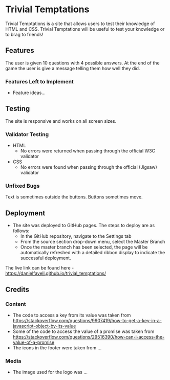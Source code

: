 # Trivial Temptations


Trivial Temptations is a site that allows users to test their knowledge of HTML and CSS. Trivial Temptations will be useful to test your knowledge or to brag to friends!

## Features 

The user is given 10 questions with 4 possible answers.
At the end of the game the user is give a message telling them how well they did.

### Features Left to Implement

- Feature ideas...

## Testing 

The site is responsive and works on all screen sizes.



### Validator Testing 

- HTML
  - No errors were returned when passing through the official W3C validator
- CSS
  - No errors were found when passing through the official (Jigsaw) validator

### Unfixed Bugs

Text is sometimes outside the buttons.
Buttons sometimes move.

## Deployment

- The site was deployed to GitHub pages. The steps to deploy are as follows: 
  - In the GitHub repository, navigate to the Settings tab 
  - From the source section drop-down menu, select the Master Branch
  - Once the master branch has been selected, the page will be automatically refreshed with a detailed ribbon display to indicate the successful deployment. 

The live link can be found here - https://danielfavell.github.io/trivial_temptations/


## Credits 


### Content 

- The code to access a key from its value was taken from https://stackoverflow.com/questions/9907419/how-to-get-a-key-in-a-javascript-object-by-its-value
- Some of the code to access the value of a promise was taken from https://stackoverflow.com/questions/29516390/how-can-i-access-the-value-of-a-promise
- The icons in the footer were taken from ...

### Media

- The image used for the logo was ...